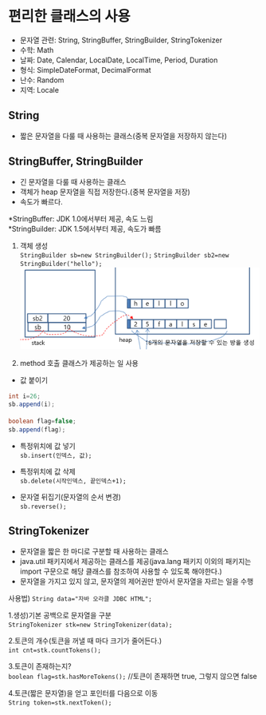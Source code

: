 # 편리한 클래스의 사용
- 문자열 관련: String, StringBuffer, StringBuilder, StringTokenizer
- 수학: Math
- 날짜: Date, Calendar, LocalDate, LocalTime, Period, Duration
- 형식: SimpleDateFormat, DecimalFormat
- 난수: Random
- 지역: Locale

## String 
- 짧은 문자열을 다룰 때 사용하는 클래스(중복 문자열을 저장하지 않는다)

## StringBuffer, StringBuilder
- 긴 문자열을 다룰 때 사용하는 클래스
- 객체가 heap 문자열을 직접 저장한다.(중복 문자열을 저장)
- 속도가 빠르다.

*StringBuffer: JDK 1.0에서부터 제공, 속도 느림<br>
*StringBuilder: JDK 1.5에서부터 제공, 속도가 빠름

1. 객체 생성<br>
``StringBuilder sb=new StringBuilder();``
``StringBuilder sb2=new StringBuilder("hello");``
![StringBuilder](./images/StringBuilder.png)

2. method 호출 클래스가 제공하는 일 사용
- 값 붙이기
```java
int i=26;
sb.append(i);

boolean flag=false;
sb.append(flag);
```

- 특정위치에 값 넣기<br>
``sb.insert(인덱스, 값);``

- 특정위치에 값 삭제<br>
``sb.delete(시작인덱스, 끝인덱스+1);``

- 문자열 뒤집기(문자열의 순서 변경)<br>
``sb.reverse();``

## StringTokenizer
- 문자열을 짧은 한 마디로 구분할 때 사용하는 클래스
- java.util 패키지에서 제공하는 클래스를 제공(java.lang 패키지 이외의 패키지는 import 구문으로 해당 클래스를 참조하여 사용할 수 있도록 해야한다.)
- 문자열을 가지고 있지 않고, 문자열의 제어권만 받아서 문자열을 자르는 일을 수행

사용법)
``String data="자바 오라클 JDBC HTML";``

1.생성)기본 공백으로 문자열을 구분<br>
``StringTokenizer stk=new StringTokenizer(data);``

2.토큰의 개수(토큰을 꺼낼 때 마다 크기가 줄어든다.)<br>
``int cnt=stk.countTokens();``

3.토큰이 존재하는지?<br>
``boolean flag=stk.hasMoreTokens();`` //토큰이 존재하면 true, 그렇지 않으면 false

4.토큰(짧은 문자열)을 얻고 포인터를 다음으로 이동<br>
``String token=stk.nextToken();``